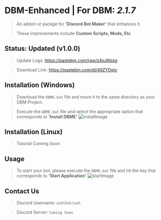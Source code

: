 # DBM-Enhanced | For DBM: _2.1.7_
> An addon or packge for **'Discord Bot Maker'** that enhances it.
> 
> These improvements include **Custom Scripts, Mods, Etc**


## Status: Updated (v1.0.0)
> Update Logs: https://pastebin.com/raw/zAiuWqzg

> Download Link: https://pastebin.com/dl/49ZYDqiy


## Installation (Windows)
> Download the `DBME.bat` file and move it to the same directory as your DBM Project.

> Execute the `DBME.bat` file and select the appropriate option that corresponds to **'Install DBME'**
![installImage](https://github.com/user-attachments/assets/7331103f-8b9f-4e4c-a0df-562c0e4d473a)


## Installation (Linux)
> Tutorial Coming Soon


## Usage
> To start your bot, please execute the `DBME.bat` file and hit the key that corresponds to **'Start Application'**
![startImage](https://github.com/user-attachments/assets/c3ff14b5-a20b-4225-8872-c4ba01385634)


## Contact Us
> Discord Username: `ashthetrash`

> Discord Server: `Coming Soon`
